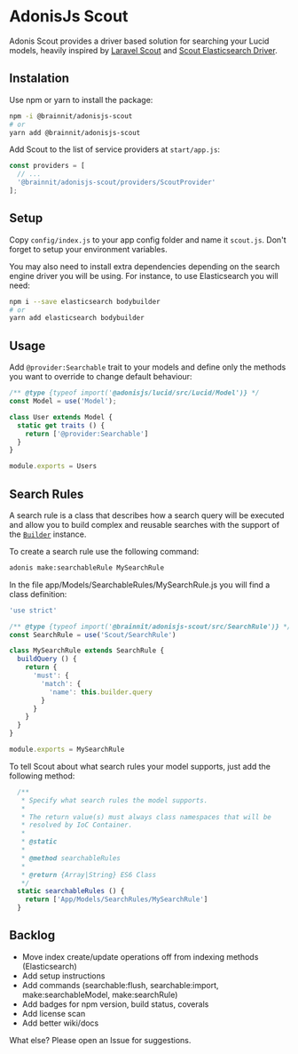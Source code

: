 # AdonisJs Scout

Adonis Scout provides a driver based solution for searching your Lucid models, heavily inspired by [Laravel Scout](https://github.com/laravel/scout) and [Scout Elasticsearch Driver](https://github.com/babenkoivan/scout-elasticsearch-driver).

## Instalation

Use npm or yarn to install the package:

```sh
npm -i @brainnit/adonisjs-scout
# or
yarn add @brainnit/adonisjs-scout
```

Add Scout to the list of service providers at `start/app.js`:

```js
const providers = [
  // ...
  '@brainnit/adonisjs-scout/providers/ScoutProvider'
];
```

## Setup

Copy `config/index.js` to your app config folder and name it `scout.js`. Don't forget to setup your environment variables.

You may also need to install extra dependencies depending on the search engine driver you will be using. For instance, to use Elasticsearch you will need:

```sh
npm i --save elasticsearch bodybuilder
# or
yarn add elasticsearch bodybuilder
```

## Usage

Add `@provider:Searchable` trait to your models and define only the methods you want to override to change default behaviour:

```js
/** @type {typeof import('@adonisjs/lucid/src/Lucid/Model')} */
const Model = use('Model');

class User extends Model {
  static get traits () {
    return ['@provider:Searchable']
  }
}

module.exports = Users
```

## Search Rules

A search rule is a class that describes how a search query will be executed and allow you to build complex and reusable searches with the support of the [`Builder`](/src/Builder.js) instance.

To create a search rule use the following command:

```sh
adonis make:searchableRule MySearchRule
```

In the file app/Models/SearchableRules/MySearchRule.js you will find a class definition:

```js
'use strict'

/** @type {typeof import('@brainnit/adonisjs-scout/src/SearchRule')} */
const SearchRule = use('Scout/SearchRule')

class MySearchRule extends SearchRule {
  buildQuery () {
    return {
      'must': {
        'match': {
          'name': this.builder.query
        }
      }
    }
  }
}

module.exports = MySearchRule
```

To tell Scout about what search rules your model supports, just add the following method:

```js
  /**
   * Specify what search rules the model supports.
   * 
   * The return value(s) must always class namespaces that will be
   * resolved by IoC Container.
   *
   * @static
   * 
   * @method searchableRules
   * 
   * @return {Array|String} ES6 Class
   */
  static searchableRules () {
    return ['App/Models/SearchRules/MySearchRule']
  }
```
## Backlog

- Move index create/update operations off from indexing methods (Elasticsearch) 
- Add setup instructions
- Add commands (searchable:flush, searchable:import, make:searchableModel, make:searchRule)
- Add badges for npm version, build status, coverals
- Add license scan
- Add better wiki/docs

What else? Please open an Issue for suggestions.
